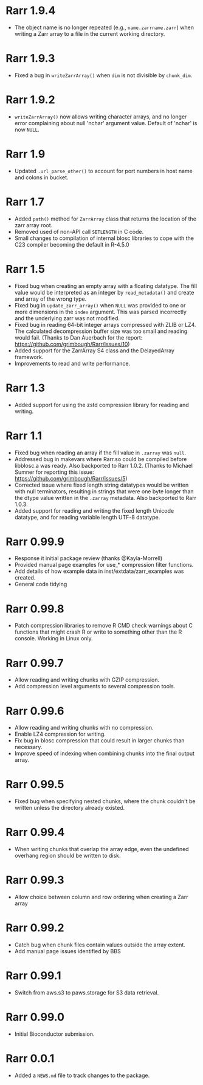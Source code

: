 # Rarr 1.9.4

* The object name is no longer repeated (e.g., `name.zarrname.zarr`) when
  writing a Zarr array to a file in the current working directory.

# Rarr 1.9.3

* Fixed a bug in `writeZarrArray()` when `dim` is not divisible by `chunk_dim`.

# Rarr 1.9.2

* `writeZarrArray()` now allows writing character arrays, and no longer error 
  complaining about null 'nchar' argument value. Default of 'nchar' is now
  `NULL`.

# Rarr 1.9

* Updated `.url_parse_other()` to account for port numbers in host name and 
  colons in bucket.

# Rarr 1.7

* Added `path()` method for `ZarrArray` class that returns the location of the
  zarr array root.
* Removed used of non-API call `SETLENGTH` in C code.
* Small changes to compilation of internal blosc libraries to cope with
  the C23 compiler becoming the default in R-4.5.0

# Rarr 1.5

* Fixed bug when creating an empty array with a floating datatype.  The fill
  value would be interpreted as an integer by `read_metadata()` and create 
  and array of the wrong type.
* Fixed bug in `update_zarr_array()` when `NULL` was provided to one or more
  dimensions in the `index` argument.  This was parsed incorrectly and the 
  underlying zarr was not modified.
* Fixed bug in reading 64-bit integer arrays compressed with ZLIB or LZ4.  
  The calculated decompression buffer size was too small and reading would 
  fail. (Thanks to Dan Auerbach for the report: 
  https://github.com/grimbough/Rarr/issues/10)
* Added support for the ZarrArray S4 class and the DelayedArray framework.
* Improvements to read and write performance.

# Rarr 1.3

* Added support for using the zstd compression library for reading and writing.

# Rarr 1.1

* Fixed bug when reading an array if the fill value in `.zarray` was `null`.  
* Addressed bug in makevars where Rarr.so could be compiled before libblosc.a
  was ready. Also backported to Rarr 1.0.2.
  (Thanks to Michael Sumner for reporting this issue:
  https://github.com/grimbough/Rarr/issues/5)
* Corrected issue where fixed length string datatypes would be written with
  null terminators, resulting in strings that were one byte longer than the
  dtype value written in the `.zarray` metadata. Also backported to Rarr 1.0.3.
* Added support for reading and writing the fixed length Unicode datatype, and 
  for reading variable length UTF-8 datatype.

# Rarr 0.99.9

* Response it initial package review (thanks @Kayla-Morrell)
* Provided manual page examples for use_* compression filter functions.
* Add details of how example data in inst/extdata/zarr_examples was created.
* General code tidying

# Rarr 0.99.8

* Patch compression libraries to remove R CMD check warnings about C functions 
that might crash R or write to something other than the R console. Working
in Linux only.

# Rarr 0.99.7

* Allow reading and writing chunks with GZIP compression.
* Add compression level arguments to several compression tools.

# Rarr 0.99.6

* Allow reading and writing chunks with no compression.
* Enable LZ4 compression for writing.
* Fix bug in blosc compression that could result in larger chunks than necessary.
* Improve speed of indexing when combining chunks into the final output array.

# Rarr 0.99.5

* Fixed bug when specifying nested chunks, where the chunk couldn't be written
unless the directory already existed.

# Rarr 0.99.4

* When writing chunks that overlap the array edge, even the undefined overhang
region should be written to disk.

# Rarr 0.99.3

* Allow choice between column and row ordering when creating a Zarr array

# Rarr 0.99.2

* Catch bug when chunk files contain values outside the array extent.
* Add manual page issues identified by BBS

# Rarr 0.99.1

* Switch from aws.s3 to paws.storage for S3 data retrieval.

# Rarr 0.99.0

* Initial Bioconductor submission.

# Rarr 0.0.1

* Added a `NEWS.md` file to track changes to the package.
